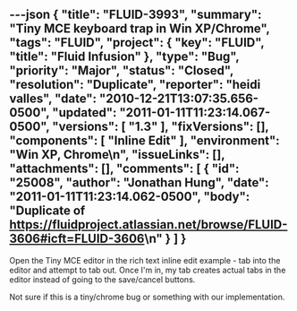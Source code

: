 ---json
{
  "title": "FLUID-3993",
  "summary": "Tiny MCE keyboard trap in Win XP/Chrome",
  "tags": "FLUID",
  "project": {
    "key": "FLUID",
    "title": "Fluid Infusion"
  },
  "type": "Bug",
  "priority": "Major",
  "status": "Closed",
  "resolution": "Duplicate",
  "reporter": "heidi valles",
  "date": "2010-12-21T13:07:35.656-0500",
  "updated": "2011-01-11T11:23:14.067-0500",
  "versions": [
    "1.3"
  ],
  "fixVersions": [],
  "components": [
    "Inline Edit"
  ],
  "environment": "Win XP, Chrome\n",
  "issueLinks": [],
  "attachments": [],
  "comments": [
    {
      "id": "25008",
      "author": "Jonathan Hung",
      "date": "2011-01-11T11:23:14.062-0500",
      "body": "Duplicate of <https://fluidproject.atlassian.net/browse/FLUID-3606#icft=FLUID-3606>\n"
    }
  ]
}
---
Open the Tiny MCE editor in the rich text inline edit example - tab into the editor and attempt to tab out. Once I'm in, my tab creates actual tabs in the editor instead of going to the save/cancel buttons.

Not sure if this is a tiny/chrome bug or something with our implementation.

        
